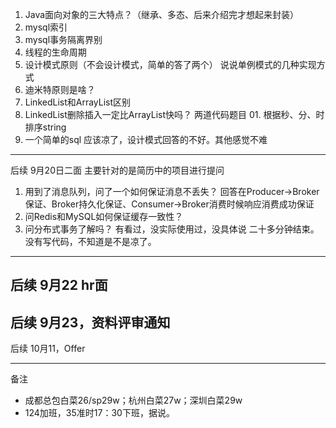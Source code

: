 1. Java面向对象的三大特点？（继承、多态、后来介绍完才想起来封装）
2. mysql索引
3. mysql事务隔离界别
4. 线程的生命周期
5. 设计模式原则（不会设计模式，简单的答了两个）
   说说单例模式的几种实现方式
6. 迪米特原则是啥？
7. LinkedList和ArrayList区别
8. LinkedList删除插入一定比ArrayList快吗？
   两道代码题目 01. 根据秒、分、时排序string
02. 一个简单的sql
    应该凉了，设计模式回答的不好。其他感觉不难

---
后续
9月20日二面
主要针对的是简历中的项目进行提问
1. 用到了消息队列，问了一个如何保证消息不丢失？
   回答在Producer->Broker保证、Broker持久化保证、Consumer->Broker消费时候响应消费成功保证
2. 问Redis和MySQL如何保证缓存一致性？
3. 问分布式事务了解吗？
   有看过，没实际使用过，没具体说
   二十多分钟结束。
   没有写代码，不知道是不是凉了。
---
后续
9月22 hr面
---
后续
9月23，资料评审通知
---
后续
10月11，Offer 

---

备注
* 成都总包白菜26/sp29w；杭州白菜27w；深圳白菜29w
* 124加班，35准时17：30下班，据说。
